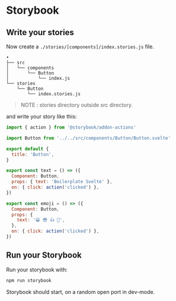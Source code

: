 # Storybook

## Write your stories

Now create a `./stories/[components]/index.stories.js` file.

```
•
├── src
│   └── components
│       └── Button
│           └── index.js
└── stories
    └── Button
        └── index.stories.js

```

> NOTE : stories directory outside src directory.

and write your story like this:

```javascript
import { action } from '@storybook/addon-actions'

import Button from '../../src/components/Button/Button.svelte'

export default {
  title: 'Button',
}

export const text = () => ({
  Component: Button,
  props: { text: 'Boilerplate Svelte' },
  on: { click: action('clicked') },
})

export const emoji = () => ({
  Component: Button,
  props: {
    text: '😀 😎 👍 💯',
  },
  on: { click: action('clicked') },
})
```

## Run your Storybook

Run your storybook with:

```bash
npm run storybook
```

Storybook should start, on a random open port in dev-mode.
